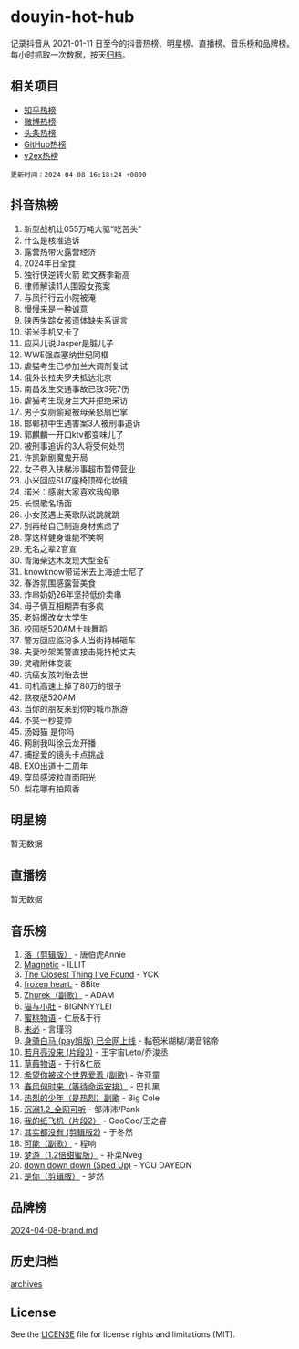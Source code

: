# douyin-hot-hub

记录抖音从 2021-01-11 日至今的抖音热榜、明星榜、直播榜、音乐榜和品牌榜。每小时抓取一次数据，按天[归档](archives)。

## 相关项目

- [知乎热榜](https://github.com/lonnyzhang423/zhihu-hot-hub)
- [微博热榜](https://github.com/lonnyzhang423/weibo-hot-hub)
- [头条热榜](https://github.com/lonnyzhang423/toutiao-hot-hub)
- [GitHub热榜](https://github.com/lonnyzhang423/github-hot-hub)
- [v2ex热榜](https://github.com/lonnyzhang423/v2ex-hot-hub)


`更新时间：2024-04-08 16:18:24 +0800`

## 抖音热榜

1. 新型战机让055万吨大驱“吃苦头”
1. 什么是核准追诉
1. 露营热带火露营经济
1. 2024年日全食
1. 独行侠逆转火箭 欧文赛季新高
1. 律师解读11人围殴女孩案
1. 与凤行行云小院被淹
1. 慢慢来是一种诚意
1. 陕西失踪女孩遗体缺失系谣言
1. 诺米手机又卡了
1. 应采儿说Jasper是脏儿子
1. WWE强森塞纳世纪同框
1. 虐猫考生已参加兰大调剂复试
1. 俄外长拉夫罗夫抵达北京
1. 南昌发生交通事故已致3死7伤
1. 虐猫考生现身兰大并拒绝采访
1. 男子女厕偷窥被母亲怒扇巴掌
1. 邯郸初中生遇害案3人被刑事追诉
1. 郭麒麟一开口ktv都变味儿了
1. 被刑事追诉的3人将受何处罚
1. 许凯新剧魔鬼开局
1. 女子卷入扶梯涉事超市暂停营业
1. 小米回应SU7座椅顶碎化妆镜
1. 诺米：感谢大家喜欢我的歌
1. 长恨歌名场面
1. 小女孩遇上英歌队说跳就跳
1. 别再给自己制造身材焦虑了
1. 穿这样健身谁能不笑啊
1. 无名之辈2官宣
1. 青海柴达木发现大型金矿
1. knowknow带诺米去上海迪士尼了
1. 春游氛围感露营美食
1. 炸串奶奶26年坚持低价卖串
1. 母子俩互相糊弄有多疯
1. 老妈爆改女大学生
1. 校园版520AM土味舞蹈
1. 警方回应临汾多人当街持械砸车
1. 夫妻吵架美警直接击毙持枪丈夫
1. 灵魂附体变装
1. 抗癌女孩刘怡去世
1. 司机高速上掉了80万的银子
1. 熬夜版520AM
1. 当你的朋友来到你的城市旅游
1. 不笑一秒变帅
1. 汤姆猫 是你吗
1. 网剧我叫徐云龙开播
1. 捕捉爱的镜头卡点挑战
1. EXO出道十二周年
1. 穿风感波粒直面阳光
1. 梨花哪有拍照香

## 明星榜

暂无数据

## 直播榜

暂无数据

## 音乐榜

1. [落（剪辑版）](https://sf3-cdn-tos.douyinstatic.com/obj/tos-cn-ve-2774/o0h6HvN1BBbli9LtU3i5fQIleBQMF5Cg4TZmmC) - 唐伯虎Annie
1. [Magnetic](https://sf5-hl-cdn-tos.douyinstatic.com/obj/tos-cn-ve-2774/oAQCYdBNZfLACGDmVFAsfAtpy32tqErgQ3XgBN) - ILLIT
1. [The Closest Thing I've Found](https://sf5-hl-cdn-tos.douyinstatic.com/obj/tos-cn-ve-2774/514ab5d9146f4d2ca454b7adff8e5e4d) - YCK
1. [frozen heart.](https://sf5-hl-cdn-tos.douyinstatic.com/obj/tos-cn-ve-2774/oIIWJfyjIACZA9zQMtnJ6hQQhFC4vhCupoRBsO) - 8Bite
1. [Zhurek（副歌）](https://sf5-hl-cdn-tos.douyinstatic.com/obj/tos-cn-ve-2774/ooQm8FBZQDlf0btEYgVpCcSCQfrdJGBEKZYBGS) - ADAM
1. [猫与小肚](https://sf6-cdn-tos.douyinstatic.com/obj/tos-cn-ve-2774/osZeoClMECgK8DYl6VebABgbchEtPYQjZEnRtd) - BIGNNYYLEI
1. [蜜桃物语](https://sf5-hl-cdn-tos.douyinstatic.com/obj/tos-cn-ve-2774/oIhOSCZtIACtYU4XQkngiW9kCBfVD1Fz9IYeqL) - 仁辰&于行
1. [未必](https://sf5-hl-cdn-tos.douyinstatic.com/obj/tos-cn-ve-2774/ogntQMFnKQDZUgTCYuJgfLEtleYZZFxBQqhhFB) - 言瑾羽
1. [身骑白马 (pay姐版) 已全网上线](https://sf5-hl-cdn-tos.douyinstatic.com/obj/tos-cn-ve-2774/oQLO5ZgLsFkaDhdIIveF2zUCgfweY0gWaH4AQG) - 黏苞米糊糊/潮音铭帝
1. [若月亮没来 (片段3)](https://sf6-cdn-tos.douyinstatic.com/obj/tos-cn-ve-2774/okfyEUsGW1B1ovJi5JiN9IjvAT2lMwA054GoEB) - 王宇宙Leto/乔浚丞
1. [草莓物语](https://sf6-cdn-tos.douyinstatic.com/obj/tos-cn-ve-2774/okynhJ7jEAIIZBfsLgYMEI8QC3WbQNN66RKzhT) - 于行&仁辰
1. [希望你被这个世界爱着 (副歌)](https://sf5-hl-cdn-tos.douyinstatic.com/obj/tos-cn-ve-2774/oUHCmWQfZlE3QQBKBeD8rCFLpJzPgCpImhsxMt) - 许亚童
1. [春风何时来（等待命运安排）](https://sf5-hl-cdn-tos.douyinstatic.com/obj/tos-cn-ve-2774/oICBNbD3gelMfB4WgiD1KI2jQtXZE2FgHLwtsl) - 巴扎黑
1. [热烈的少年（是热烈）副歌](https://sf5-hl-cdn-tos.douyinstatic.com/obj/tos-cn-ve-2774/owVNI0CLDAUMtSz6TEYvfFBFL4UDFFhLfgK8fa) - Big Cole
1. [沉溺1.2_全网可听](https://sf27-cdn-tos.douyinstatic.com/obj/tos-cn-ve-2774/ok2QoiBqsWAX9McZmWiI9gAB0EzwD4Xj6yfmtH) - 邹沛沛/Pank
1. [我的纸飞机（片段2）](https://sf3-cdn-tos.douyinstatic.com/obj/tos-cn-ve-2774/oM2ZrKcg2CD5AeRB2gkeXOFB1IxAGJdZPazYHf) - GooGoo/王之睿
1. [其实都没有 (剪辑版2)](https://sf5-hl-cdn-tos.douyinstatic.com/obj/tos-cn-ve-2774/oEBNQenHZtBhxYjGgUDQk0BCHTigQafgFlbQ7k) - 于冬然
1. [可能（副歌）](https://sf5-hl-cdn-tos.douyinstatic.com/obj/tos-cn-ve-2774/cde1731888894259b333569393c2fb51) - 程响
1. [梦游（1.2倍甜蜜版）](https://sf5-hl-cdn-tos.douyinstatic.com/obj/tos-cn-ve-2774/o4gyAUm8hwufoEABmwVIiQtHsFuGzAEEWtNMzo) - 补菜Nveg
1. [down down down (Sped Up)](https://sf27-cdn-tos.douyinstatic.com/obj/tos-cn-ve-2774/ow80iABiXIO9DsFwK6WeZKMaJRi3BPJAotDy8m) - YOU DAYEON
1. [是你（剪辑版）](https://sf5-hl-cdn-tos.douyinstatic.com/obj/tos-cn-ve-2774/46019dae783c4c969944217fe1cfafc4) - 梦然

## 品牌榜

[2024-04-08-brand.md](archives/2024-04-08-brand.md)

## 历史归档

[archives](archives)

## License

See the [LICENSE](LICENSE) file for license rights and limitations (MIT).
